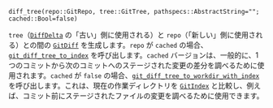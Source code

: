 ```
diff_tree(repo::GitRepo, tree::GitTree, pathspecs::AbstractString=""; cached::Bool=false)
```

`tree`（[`DiffDelta`](@ref) の「古い」側に使用される）と `repo`（「新しい」側に使用される）との間の [`GitDiff`](@ref) を生成します。`repo` が `cached` の場合、[`git_diff_tree_to_index`](https://libgit2.org/libgit2/#HEAD/group/diff/git_diff_tree_to_index) を呼び出します。`cached` バージョンは、一般的に、1つのコミットから次のコミットへのステージされた変更の差分を調べるために使用されます。`cached` が `false` の場合、[`git_diff_tree_to_workdir_with_index`](https://libgit2.org/libgit2/#HEAD/group/diff/git_diff_tree_to_workdir_with_index) を呼び出します。これは、現在の作業ディレクトリを [`GitIndex`](@ref) と比較し、例えば、コミット前にステージされたファイルの変更を調べるために使用できます。
